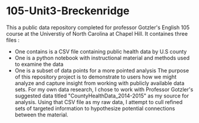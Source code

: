 # 105-Unit3-Breckenridge
This a public data repository completed for professor Gotzler's English 105 course at the Universtiy of North Carolina at Chapel Hill. 
It containes three files :
  - One contains is a CSV file containing public health data by U.S county 
  - One is a python notebook with instructional material and methods used to examine the data
  - One is a subset of data points for a more pointed analysis 
The purpose of this repository project is to demonstrate to users how we might analyze and capture insight from working with publicly available data sets. For my own data research, I chose to work with Professor Gotzler's suggested data titled "CountyHealthData_2014-2015" as my source for analysis. Using that CSV file as my raw data, I attempt to cull refined sets of targeted information to hypothesize potential connections between the material. 
